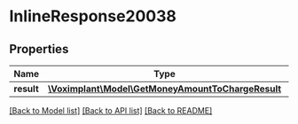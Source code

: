 # InlineResponse20038

## Properties
Name | Type | Description | Notes
------------ | ------------- | ------------- | -------------
**result** | [**\Voximplant\Model\GetMoneyAmountToChargeResult**](GetMoneyAmountToChargeResult.md) |  | [optional] 

[[Back to Model list]](../README.md#documentation-for-models) [[Back to API list]](../README.md#documentation-for-api-endpoints) [[Back to README]](../README.md)



